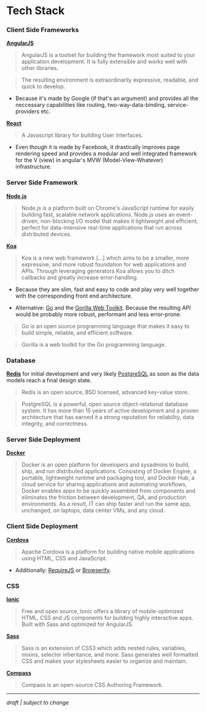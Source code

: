 

Tech Stack
==========

### Client Side Frameworks

[**AngularJS**](angularjs.org)

> AngularJS is a toolset for building the framework most suited to your application development. It is fully extensible and works well with other libraries.

> The resulting environment is extraordinarily expressive, readable, and quick to develop.

+ Because it's made by Google (if that's an argument) and provides all the neccessary capabilities like routing, two-way-data-binding, service-providers etc.

[**React**](facebook.github.io/react)

> A Javascript library for building User Interfaces.

+ Even though it is made by Facebook, it drastically improves page rendering speed and provides a modular and well integrated framework for the V (view) in angular's MVW (Model-View-Whatever) infrastructure.

### Server Side Framework

[**Node.js**](nodejs.org)

> Node.js is a platform built on Chrome's JavaScript runtime for easily building fast, scalable network applications. Node.js uses an event-driven, non-blocking I/O model that makes it lightweight and efficient, perfect for data-intensive real-time applications that run across distributed devices.

[**Koa**](koajs.com)

> Koa is a new web framework […] which aims to be a smaller, more expressive, and more robust foundation for web applications and APIs. Through leveraging generators Koa allows you to ditch callbacks and greatly increase error-handling.

+ Because they are slim, fast and easy to code and play very well together with the corresponding front end architecture.

+ Alternative: [Go](golang.org) and the [Gorilla Web Toolkit](gorillatoolkit.org). Because the resulting API would be probably more robust, performant and less error-prone.

> Go is an open source programming language that makes it easy to build simple, reliable, and efficient software.

> Gorilla is a web toolkit for the Go programming language.

### Database

[**Redis**](redis.io) for initial development and very likely [PostgreSQL](postgresql.org) as soon as the data models reach a final design state.

> Redis is an open source, BSD licensed, advanced key-value store.

> PostgreSQL is a powerful, open source object-relational database system. It has more than 15 years of active development and a proven architecture that has earned it a strong reputation for reliability, data integrity, and correctness.

### Server Side Deployment

[**Docker**](docker.com)

> Docker is an open platform for developers and sysadmins to build, ship, and run distributed applications. Consisting of Docker Engine, a portable, lightweight runtime and packaging tool, and Docker Hub, a cloud service for sharing applications and automating workflows, Docker enables apps to be quickly assembled from components and eliminates the friction between development, QA, and production environments. As a result, IT can ship faster and run the same app, unchanged, on laptops, data center VMs, and any cloud.

### Client Side Deployment

[**Cordova**](cordova.apache.org)

> Apache Cordova is a platform for building native mobile applications using HTML, CSS and JavaScript.

+ Additionally: [RequireJS](requirejs.org) or [Browserify](browserify.org).

### CSS

[**Ionic**](ionicframework.com)

> Free and open source, Ionic offers a library of mobile-optimized HTML, CSS and JS components for building highly interactive apps. Built with Sass and optimized for AngularJS.

[**Sass**](sass-lang.com)

> Sass is an extension of CSS3 which adds nested rules, variables, mixins, selector inheritance, and more. Sass generates well formatted CSS and makes your stylesheets easier to organize and maintain.

[**Compass**](compass-style.org)

> Compass is an open-source CSS Authoring Framework.

---

*draft | subject to change*
